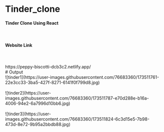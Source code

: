 ﻿# Tinder_clone
 <h4>Tinder Clone Using React</h4><br/>
  
 <h4>Website Link</h4><br/><br/>
  https://peppy-biscotti-dcb3c2.netlify.app/<br/>
﻿# Output<br/>
![tinder1](https://user-images.githubusercontent.com/76683360/173511761-22e3cc33-3ba5-427f-8271-6141f0f799d8.jpg)<br/><br/>
![tinder2](https://user-images.githubusercontent.com/76683360/173511787-e70d288e-b16a-4006-94e2-6a7996d10bb6.jpg)<br/><br/>
![tinder3](https://user-images.githubusercontent.com/76683360/173511824-6c3d15e5-7b98-473d-8e72-9b95a2bbdb88.jpg)
